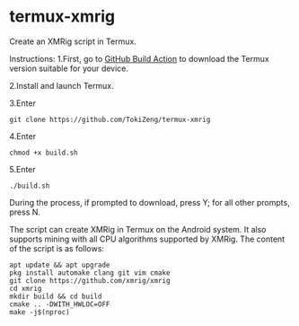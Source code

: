# termux-xmrig
Create an XMRig script in Termux.

Instructions:
1.First, go to [GitHub Build Action](https://github.com/termux/termux-app/actions/runs/7378253068) to download the Termux version suitable for your device.

2.Install and launch Termux.

3.Enter

`git clone https://github.com/TokiZeng/termux-xmrig`

4.Enter 

`chmod +x build.sh`

5.Enter 

`./build.sh`

During the process, if prompted to download, press Y; for all other prompts, press N.

The script can create XMRig in Termux on the Android system. It also supports mining with all CPU algorithms supported by XMRig. The content of the script is as follows:
```
apt update && apt upgrade
pkg install automake clang git vim cmake
git clone https://github.com/xmrig/xmrig
cd xmrig
mkdir build && cd build
cmake .. -DWITH_HWLOC=OFF
make -j$(nproc)
```
